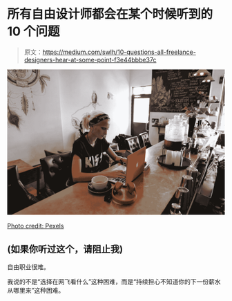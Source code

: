 # 所有自由设计师都会在某个时候听到的 10 个问题

> 原文：<https://medium.com/swlh/10-questions-all-freelance-designers-hear-at-some-point-f3e44bbbe37c>

![](img/dcb8b2f90fbabd1f77b92a7187216244.png)

[Photo credit: Pexels](https://www.pexels.com/photo/woman-wears-black-kiss-print-crew-neck-shirts-sits-722244/)

## (如果你听过这个，请阻止我)

自由职业很难。

我说的不是“选择在网飞看什么”这种困难，而是“持续担心不知道你的下一份薪水从哪里来”这种困难。